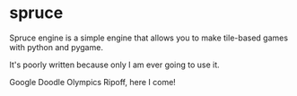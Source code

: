 # spruce

Spruce engine is a simple engine that allows you to make tile-based games with python and pygame.

It's poorly written because only I am ever going to use it.

Google Doodle Olympics Ripoff, here I come!
